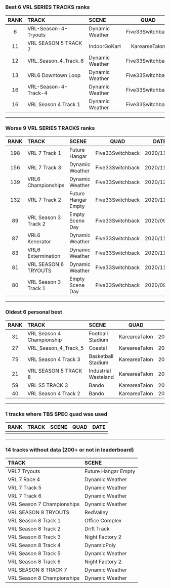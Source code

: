 ### Best 6 VRL SERIES TRACKS ranks
|RANK|TRACK|SCENE|QUAD|DATE|
|:---:|:---|:---|:---:|:---:|
|6|VRL-Season-4-Tryouts|Dynamic Weather|Five33Switchback|2020/11/05|
|11|VRL SEASON 5 TRACK 7|IndoorGoKart|KareareaTalon|2020/06/22|
|12|VRL_Season_4_Track_6|Dynamic Weather|Five33Switchback|2020/11/09|
|13|VRL6 Downtown Loop|Dynamic Weather|Five33Switchback|2020/11/15|
|16|VRL-Season-4-Track-4|Dynamic Weather|Five33Switchback|2020/11/07|
|16|VRL Season 4 Track 1|Dynamic Weather|Five33Switchback|2020/11/06|
---
### Worse 9 VRL SERIES TRACKS ranks
|RANK|TRACK|SCENE|QUAD|DATE|
|:---:|:---|:---|:---:|:---:|
|198|VRL 7 Track 1|Future Hangar|Five33Switchback|2020/11/02|
|156|VRL 7 Track 3|Dynamic Weather|Five33Switchback|2020/11/21|
|139|VRL6 Championships|Dynamic Weather|Five33Switchback|2020/12/02|
|132|VRL 7 Track 2|Future Hangar Empty|Five33Switchback|2020/11/03|
|89|VRL Season 3 Track 2|Empty Scene Day|Five33Switchback|2020/09/11|
|87|VRL6 Kenerator|Dynamic Weather|Five33Switchback|2020/11/23|
|83|VRL6 Extermination|Dynamic Weather|Five33Switchback|2020/11/20|
|81|VRL SEASON 6 TRYOUTS|Dynamic Weather|Five33Switchback|2020/11/12|
|80|VRL Season 3 Track 1|Empty Scene Day|Five33Switchback|2020/09/10|
---
### Oldest 6 personal best
|RANK|TRACK|SCENE|QUAD|DATE|
|:---:|:---|:---|:---:|:---:|
|31|VRL Season 4 Championship|Football Stadium|KareareaTalon|2020/04/18|
|27|VRL_Season_4_Track_5|Coastal|KareareaTalon|2020/04/30|
|75|VRL Season 4 Track 3|Basketball Stadium|KareareaTalon|2020/05/07|
|21|VRL SEASON 5 TRACK 8|Industrial Wasteland|KareareaTalon|2020/05/24|
|59|VRL S5 TRACK 3|Bando|KareareaTalon|2020/06/12|
|40|VRL Season 4 Track 2|Bando|KareareaTalon|2020/06/13|
---
### 1 tracks where TBS SPEC quad was used
|RANK|TRACK|SCENE|QUAD|DATE|
|:---:|:---|:---|:---:|:---:|
||||||
---
### 14 tracks without data (200+ or not in leaderboard)
|TRACK|SCENE|
|:---|:---|
|VRL7 Tryouts|Future Hangar Empty|
|VRL 7 Race 4|Dynamic Weather|
|VRL 7 Track 5|Dynamic Weather|
|VRL 7 Track 6|Dynamic Weather|
|VRL Season 7 Championships|Dynamic Weather|
|VRL SEASON 8 TRYOUTS|RedValley|
|VRL Season 8 Track 1|Office Complex|
|VRL Season 8 Track 2|Drift Track|
|VRL Season 8 Track 3|Night Factory 2|
|VRL Season 8 Track 4|DynamicPoly|
|VRL Season 8 Track 5|Dynamic Weather|
|VRL Season 8 Track 6|Night Factory 2|
|VRL SEASON 8 TRACK 7|Dynamic Weather|
|VRL Season 8 Championships|Dynamic Weather|
